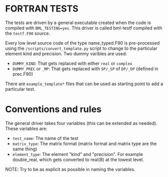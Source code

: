 FORTRAN TESTS
=============

The tests are driven by a general executable created when the code is
compiled with `BML_TESTING=yes`. This driver is called bml-testf
compiled with the `testf.F90` source.

Every low level source code of the type name_typed.F90 is pre-processed using
the `/scripts/convert_template.py` script to change to the particular element
kind and precision. Two dummy varibles are used:

  - `DUMMY_KIND`: That gets replaced with either `real` or `complex`
  - `DUMMY_PREC` or `_MP`: That gets replaced with `SP/_SP` of
    `DP/_DP` (defined in prec.F90)

There are `example_template*` files that can be used as starting point
to add a particular test.

# Conventions and rules

The general driver takes four variables (this can be extended as
needed). These variables are:

  - `test_name`: The name of the test
  - `matrix_type`: The matrix format (matrix format and matrix type
                   are the same thing)
  - `element_type`: The element "kind" and "precision". For example
                    double_real, which gets converted to real(8) at
                    the lowest level.

NOTE: Try to be as explicit as possible in naming the variables.
